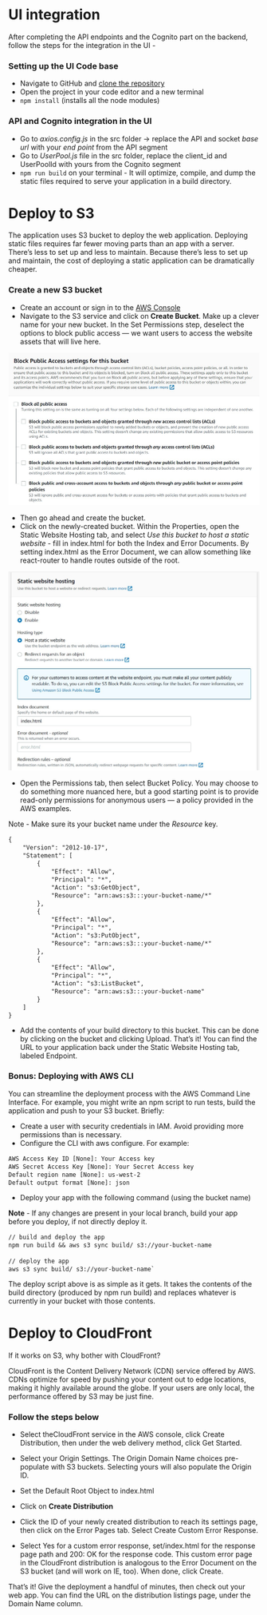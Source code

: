 # UI integration

After completing the API endpoints and the Cognito part on the backend, follow the steps for the integration in the UI - 

### Setting up the UI Code base
- Navigate to GitHub and [clone the repository](https://github.com/rashmisubhash/fooed-delivery-app) 
- Open the project in your code editor and a new terminal
- `npm install` (installs all the node modules)

### API and Cognito integration in the UI

- Go to *axios.config.js* in the src folder -> replace the API and socket *base url* with your *end point* from the API segment
- Go to *UserPool.js* file in the src folder, replace the client_id and UserPoolId with yours from the Cognito segment
- `npm run build` on your terminal - It will optimize, compile, and dump the static files required to serve your application in a build directory. 

# Deploy to S3

The application uses S3 bucket to deploy the web application. Deploying static files requires far fewer moving parts than an app with a server. There’s less to set up and less to maintain. Because there’s less to set up and maintain, the cost of deploying a static application can be dramatically cheaper.

### Create a new S3 bucket

- Create an account or sign in to the [AWS Console](https://aws.amazon.com/)
- Navigate to the S3 service and click on __Create Bucket__. Make up a clever name for your new bucket. In the Set Permissions step, deselect the options to block public access — we want users to access the website assets that will live here.

![Public access](/site/assets/images/public-access.jpg)

- Then go ahead and create the bucket.
- Click on the newly-created bucket. Within the Properties, open the Static Website Hosting tab, and select *Use this bucket to host a static website* - fill in index.html for both the Index and Error Documents. By setting index.html as the Error Document, we can allow something like react-router to handle routes outside of the root.

![Hosting](/site/assets/images/hosting.jpg)

- Open the Permissions tab, then select Bucket Policy. You may choose to do something more nuanced here, but a good starting point is to provide read-only permissions for anonymous users — a policy provided in the AWS examples. 

Note - Make sure its your bucket name under the *Resource* key.

```
{
    "Version": "2012-10-17",
    "Statement": [
        {
            "Effect": "Allow",
            "Principal": "*",
            "Action": "s3:GetObject",
            "Resource": "arn:aws:s3:::your-bucket-name/*"
        },
        {
            "Effect": "Allow",
            "Principal": "*",
            "Action": "s3:PutObject",
            "Resource": "arn:aws:s3:::your-bucket-name/*"
        },
        {
            "Effect": "Allow",
            "Principal": "*",
            "Action": "s3:ListBucket",
            "Resource": "arn:aws:s3:::your-bucket-name"
        }
    ]
}
```

- Add the contents of your build directory to this bucket. This can be done by clicking on the bucket and clicking Upload. That’s it! You can find the URL to your application back under the Static Website Hosting tab, labeled Endpoint.

### Bonus: Deploying with AWS CLI

You can streamline the deployment process with the AWS Command Line Interface. For example, you might write an npm script to run tests, build the application and push to your S3 bucket. Briefly:

- Create a user with security credentials in IAM. Avoid providing more permissions than is necessary.
- Configure the CLI with aws configure. For example:

```
AWS Access Key ID [None]: Your Access key
AWS Secret Access Key [None]: Your Secret Access key
Default region name [None]: us-west-2
Default output format [None]: json
```

- Deploy your app with the following command (using the bucket name)

__Note__ - If any changes are present in your local branch, build your app before you deploy, if not directly deploy it. 

```
// build and deploy the app
npm run build && aws s3 sync build/ s3://your-bucket-name

// deploy the app
aws s3 sync build/ s3://your-bucket-name`
```

The deploy script above is as simple as it gets. It takes the contents of the build directory (produced by npm run build) and replaces whatever is currently in your bucket with those contents.

# Deploy to CloudFront

If it works on S3, why bother with CloudFront?

CloudFront is the Content Delivery Network (CDN) service offered by AWS. CDNs optimize for speed by pushing your content out to edge locations, making it highly available around the globe. If your users are only local, the performance offered by S3 may be just fine.

### Follow the steps below

- Select theCloudFront service in the AWS console, click Create Distribution, then under the web delivery method, click Get Started.

- Select your Origin Settings. The Origin Domain Name choices pre-populate with S3 buckets. Selecting yours will also populate the Origin ID.

- Set the Default Root Object to index.html

- Click on __Create Distribution__

- Click the ID of your newly created distribution to reach its settings page, then click on the Error Pages tab. Select Create Custom Error Response.
- Select Yes for a custom error response, set/index.html for the response page path and 200: OK for the response code. This custom error page in the CloudFront distribution is analogous to the Error Document on the S3 bucket (and will work on IE, too). When done, click Create.

That’s it! Give the deployment a handful of minutes, then check out your web app. You can find the URL on the distribution listings page, under the Domain Name column.
